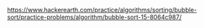 https://www.hackerearth.com/practice/algorithms/sorting/bubble-sort/practice-problems/algorithm/bubble-sort-15-8064c987/
